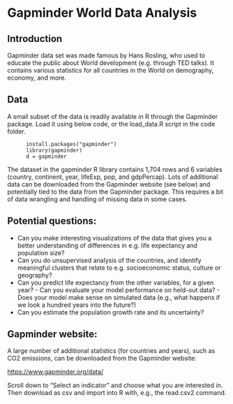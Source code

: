 # Gapminder World Data Analysis

## Introduction
Gapminder data set was made famous by Hans Rosling, who used to educate the public about World development (e.g. through TED talks). It contains various statistics for all countries in the World on demography, economy, and more. 

## Data
A small subset of the data is readily available in R through the Gapminder package. Load it using below code, or the load_data.R script in the code folder.

          install.packages("gapminder")  
          library(gapminder)
          d = gapminder 

The dataset in the gapminder R library contains 1,704 rows and 6 variables (country, continent, year, lifeExp, pop, and gdpPercap). Lots of additional data can be downloaded from the Gapminder website (see below) and potentially tied to the data from the Gapminder package. This requires a bit of data wrangling and handling of missing data in some cases.

## Potential questions:
- Can you make interesting visualizations of the data that gives you a better understanding of differences in e.g. life expectancy and population size?
- Can you do unsupervised analysis of the countries, and identify meaningful clusters that relate to e.g. socioeconomic status, culture or geography?
- Can you predict life expectancy from the other variables, for a given year?
          - Can you evaluate your model performance on held-out data?
          - Does your model make sense on simulated data (e.g., what happens if we look a hundred years into the future?)
- Can you estimate the population growth rate and its uncertainty?


## Gapminder website:
A large number of additional statistics (for countries and years), such as CO2 emissions, can be downloaded from the Gapminder website:

  https://www.gapminder.org/data/
   
Scroll down to “Select an indicator” and choose what you are interested in. Then download as csv and import into R with, e.g., the read.csv2 command.
